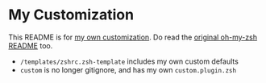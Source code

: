 # My Customization

This README is for [my own customization](https://github.com/samwize/oh-my-zsh). Do read the [original oh-my-zsh README](https://github.com/robbyrussell/oh-my-zsh) too.

- `/templates/zshrc.zsh-template` includes my own custom defaults
- `custom` is no longer gitignore, and has my own `custom.plugin.zsh`
